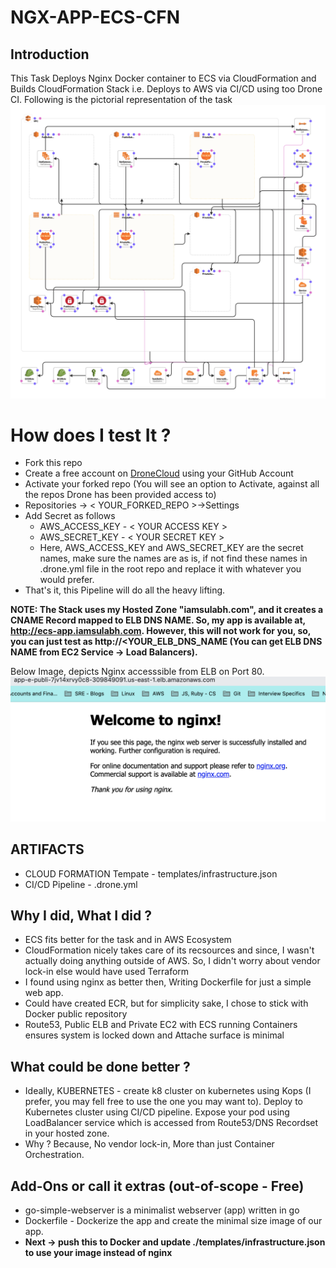 
# NGX-APP-ECS-CFN

## Introduction
This Task Deploys Nginx Docker container to ECS via CloudFormation and Builds CloudFormation Stack i.e. Deploys to AWS via CI/CD using too Drone CI. 
Following is the pictorial representation of the task
![HighLevelDesign](https://github.com/ChaturvediSulabh/app-docker-ecs-cfn/blob/master/resources/images/new-designer.png)


# How does I test It ?
- Fork this repo 
- Create a free account on [DroneCloud](https://cloud.drone.io) using your GitHub Account
- Activate your forked repo (You will see an option to Activate, against all the repos Drone has been provided access to)
- Repositories -> < YOUR_FORKED_REPO >->Settings
- Add Secret as follows
	- AWS_ACCESS_KEY - < YOUR ACCESS KEY >
	- AWS_SECRET_KEY - < YOUR SECRET KEY >
    - Here, AWS_ACCESS_KEY and AWS_SECRET_KEY are the secret names, make sure the names are as is, if not find these names in .drone.yml file in the root repo and replace it with whatever you would prefer.
 - That's it, this Pipeline will do all the heavy lifting.
 
 **NOTE: The Stack uses my Hosted Zone "iamsulabh.com", and it creates a CNAME Record mapped to ELB DNS NAME. So, my app is available at, http://ecs-app.iamsulabh.com. However, this will not work for you, so, you can just test as http://<YOUR_ELB_DNS_NAME (You can get ELB DNS NAME from EC2 Service -> Load Balancers).**

Below Image, depicts Nginx accesssible from ELB on Port 80.
![nginx-elb-80](https://github.com/ChaturvediSulabh/app-docker-ecs-cfn/blob/master/resources/images/Screenshot%202019-03-19%20at%2011.16.59%20PM.png)

## ARTIFACTS
- CLOUD FORMATION Tempate - templates/infrastructure.json
- CI/CD Pipeline - .drone.yml

## Why I did, What I did ?
- ECS fits better for the task and in AWS Ecosystem
- CloudFormation nicely takes care of its recsources and since, I wasn't actually doing anything outside of AWS. So, I didn't worry about vendor lock-in else would have used Terraform
- I found using nginx as better then, Writing Dockerfile for just a simple web app.
- Could have created ECR, but for simplicity sake, I chose to stick with Docker public repository
- Route53, Public ELB and Private EC2 with ECS running Containers ensures system is locked down and Attache surface is minimal

## What could be done better ?
- Ideally, KUBERNETES - create k8 cluster on kubernetes using Kops (I prefer, you may fell free to use the one you may want to). Deploy to Kubernetes cluster using CI/CD pipeline. Expose your pod using LoadBalancer service which is accessed from Route53/DNS Recordset in your hosted zone.
- Why ? Because, No vendor lock-in, More than just Container Orchestration.

## Add-Ons or call it extras (out-of-scope - Free)
- go-simple-webserver is a minimalist webserver (app) written in go
- Dockerfile - Dockerize the app and create the minimal size image of our app.
- **Next -> push this to Docker and update ./templates/infrastructure.json to use your image instead of nginx**
